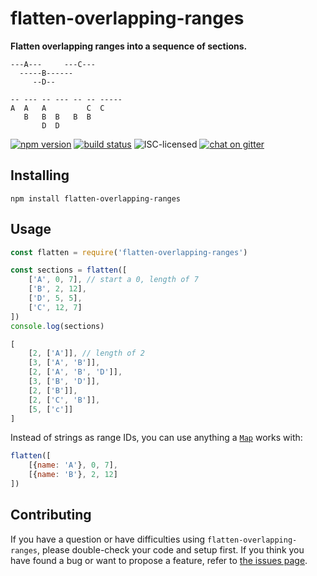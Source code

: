 # flatten-overlapping-ranges

**Flatten overlapping ranges into a sequence of sections.**

```
---A---     ---C---
  -----B------
     --D--
```

```
-- --- -- --- -- -- -----
A  A   A         C  C
   B   B  B   B  B
       D  D
```

[![npm version](https://img.shields.io/npm/v/flatten-overlapping-ranges.svg)](https://www.npmjs.com/package/flatten-overlapping-ranges)
[![build status](https://api.travis-ci.org/derhuerst/flatten-overlapping-ranges.svg?branch=master)](https://travis-ci.org/derhuerst/flatten-overlapping-ranges)
![ISC-licensed](https://img.shields.io/github/license/derhuerst/flatten-overlapping-ranges.svg)
[![chat on gitter](https://badges.gitter.im/derhuerst.svg)](https://gitter.im/derhuerst)


## Installing

```shell
npm install flatten-overlapping-ranges
```


## Usage

```js
const flatten = require('flatten-overlapping-ranges')

const sections = flatten([
	['A', 0, 7], // start a 0, length of 7
	['B', 2, 12],
	['D', 5, 5],
	['C', 12, 7]
])
console.log(sections)
```

```js
[
	[2, ['A']], // length of 2
	[3, ['A', 'B']],
	[2, ['A', 'B', 'D']],
	[3, ['B', 'D']],
	[2, ['B']],
	[2, ['C', 'B']],
	[5, ['c']]
]
```

Instead of strings as range IDs, you can use anything a [`Map`](https://developer.mozilla.org/en-US/docs/Web/JavaScript/Reference/Global_Objects/Map) works with:

```js
flatten([
	[{name: 'A'}, 0, 7],
	[{name: 'B'}, 2, 12]
])
```


## Contributing

If you have a question or have difficulties using `flatten-overlapping-ranges`, please double-check your code and setup first. If you think you have found a bug or want to propose a feature, refer to [the issues page](https://github.com/derhuerst/flatten-overlapping-ranges/issues).
